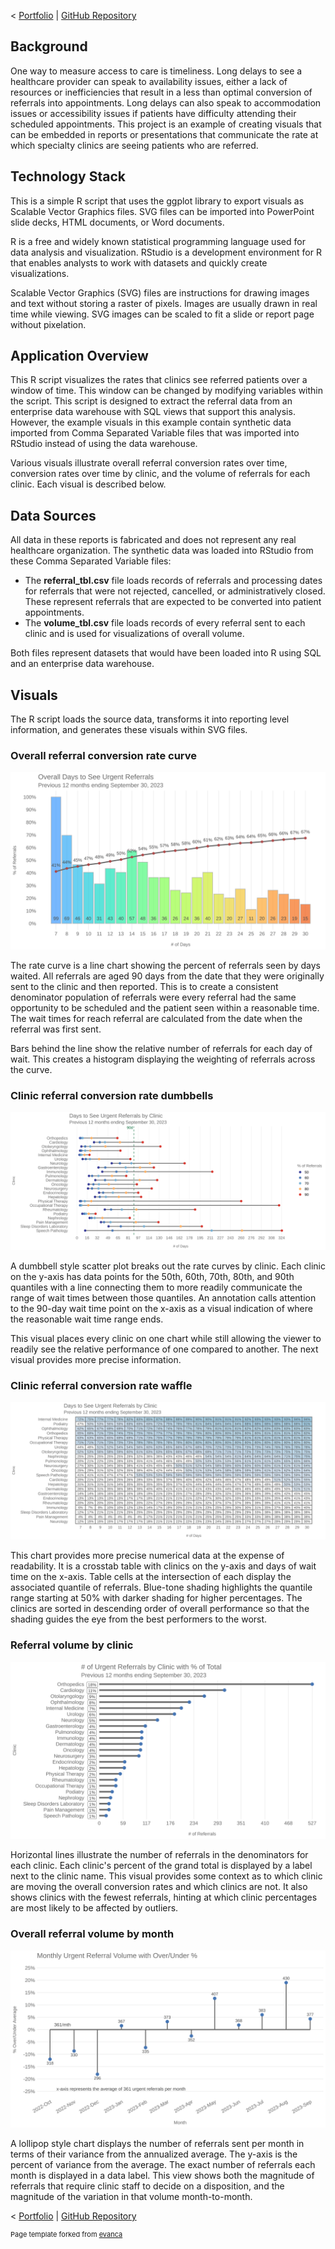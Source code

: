 < [Portfolio](https://907sjl.github.io) | [GitHub Repository](https://github.com/907sjl/clinic-wait-r)    

## Background
One way to measure access to care is timeliness. Long delays to see a healthcare provider can speak to availability issues, either a lack of resources or inefficiencies 
that result in a less than optimal conversion of referrals into appointments. Long delays can also speak to accommodation issues or accessibility issues if patients have 
difficulty attending their scheduled appointments. This project is an example of creating visuals that can be embedded in reports or presentations that communicate the 
rate at which specialty clinics are seeing patients who are referred.    

## Technology Stack
This is a simple R script that uses the ggplot library to export visuals as Scalable Vector Graphics files. SVG files can be imported into PowerPoint slide decks, HTML 
documents, or Word documents.     

R is a free and widely known statistical programming language used for data analysis and visualization. RStudio is a development environment for R that enables analysts to 
work with datasets and quickly create visualizations.    

Scalable Vector Graphics (SVG) files are instructions for drawing images and text without storing a raster of pixels. Images are usually drawn in real time while viewing. 
SVG images can be scaled to fit a slide or report page without pixelation.    

## Application Overview    
This R script visualizes the rates that clinics see referred patients over a window of time. This window can be changed by modifying variables within the script. This 
script is designed to extract the referral data from an enterprise data warehouse with SQL views that support this analysis. However, the example visuals in this example 
contain synthetic data imported from Comma Separated Variable files that was imported into RStudio instead of using the data warehouse.    

Various visuals illustrate overall referral conversion rates over time, conversion rates over time by clinic, and the volume of referrals for each clinic. Each visual 
is described below.    

## Data Sources
All data in these reports is fabricated and does not represent any real healthcare organization. The synthetic data was loaded into RStudio from these Comma Separated 
Variable files: 
- The **referral_tbl.csv** file loads records of referrals and processing dates for referrals that were not rejected, cancelled, or administratively closed. These 
represent referrals that are expected to be converted into patient appointments. 
- The **volume_tbl.csv** file loads records of every referral sent to each clinic and is used for visualizations of overall volume.    

Both files represent datasets that would have been loaded into R using SQL and an enterprise data warehouse.    
   
## Visuals    
The R script loads the source data, transforms it into reporting level information, and generates these visuals within SVG files.    

### Overall referral conversion rate curve    
<img src="/images/urgent_seen_curve_by_days_364_2023_09_30.svg?raw=true" alt="SVG image: overall rate curve by day"/>    

The rate curve is a line chart showing the percent of referrals seen by days waited. All referrals are aged 90 days from the date that they were originally sent 
to the clinic and then reported. This is to create a consistent denominator population of referrals were every referral had the same opportunity to be scheduled 
and the patient seen within a reasonable time. The wait times for reach referral are calculated from the date when the referral was first sent.    

Bars behind the line show the relative number of referrals for each day of wait. This creates a histogram displaying the weighting of referrals across the 
curve.    

### Clinic referral conversion rate dumbbells    
<img src="images/urgent_seen_dumbells_by_clinic_364_2023_09_30.svg?raw=true" alt="SVG image: dumbbell chart by clinic"/>    

A dumbbell style scatter plot breaks out the rate curves by clinic. Each clinic on the y-axis has data points for the 50th, 60th, 70th, 80th, and 90th quantiles 
with a line connecting them to more readily communicate the range of wait times between those quantiles. An annotation calls attention to the 90-day wait time 
point on the x-axis as a visual indication of where the reasonable wait time range ends.    

This visual places every clinic on one chart while still allowing the viewer to readily see the relative performance of one compared to another. The next visual 
provides more precise information.    

### Clinic referral conversion rate waffle    
<img src="images/urgent_seen_waffle_by_days_and_clinic_364_2023_09_30.svg?raw=true" alt="SVG image: waffle chart by clinic"/>    

This chart provides more precise numerical data at the expense of readability. It is a crosstab table with clinics on the y-axis and days of wait time on the x-axis. 
Table cells at the intersection of each display the associated quantile of referrals. Blue-tone shading highlights the quantile range starting at 50% with darker 
shading for higher percentages. The clinics are sorted in descending order of overall performance so that the shading guides the eye from the best performers to the 
worst.    

### Referral volume by clinic    
<img src="images/urgent_volume_by_clinic_364_2023_09_30.svg?raw=true" alt="SVG image: chart of referral volumes by clinic"/>    

Horizontal lines illustrate the number of referrals in the denominators for each clinic. Each clinic's percent of the grand total is displayed by a label next to 
the clinic name. This visual provides some context as to which clinic are moving the overall conversion rates and which clinics are not. It also shows clinics 
with the fewest referrals, hinting at which clinic percentages are most likely to be affected by outliers.    

### Overall referral volume by month    
<img src="images/urgent_monthly_volume.svg?raw=true" alt="SVG image: chart of referral volumes by month"/>    

A lollipop style chart displays the number of referrals sent per month in terms of their variance from the annualized average. The y-axis is the percent of variance from the 
average. The exact number of referrals each month is displayed in a data label. This view shows both the magnitude of referrals that require clinic staff to decide on 
a disposition, and the magnitude of the variation in that volume month-to-month.    

< [Portfolio](https://907sjl.github.io) | [GitHub Repository](https://github.com/907sjl/clinic-wait-r)    

<p style="font-size:11px">Page template forked from <a href="https://github.com/evanca/quick-portfolio">evanca</a></p>
<!-- Remove above link if you don't want to attribute -->
